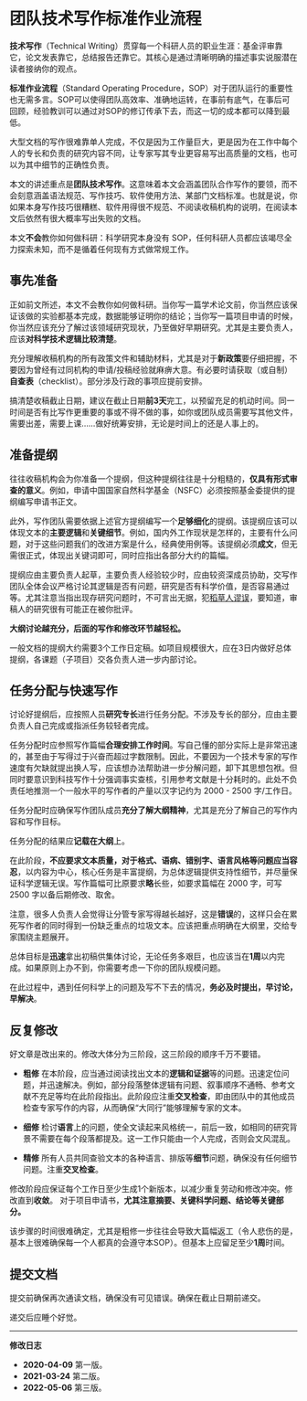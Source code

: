 # 团队技术写作标准作业流程

**技术写作**（Technical Writing）贯穿每一个科研人员的职业生涯：基金评审靠它，论文发表靠它，总结报告还靠它。其核心是通过清晰明确的描述事实说服潜在读者接纳你的观点。

**标准作业流程**（Standard Operating Procedure，SOP）对于团队运行的重要性也无需多言。SOP可以使得团队高效率、准确地运转，在事前有底气，在事后可回顾，经验教训可以通过对SOP的修订传承下去，而这一切的成本都可以降到最低。

大型文档的写作很难靠单人完成，不仅是因为工作量巨大，更是因为在工作中每个人的专长和负责的研究内容不同，让专家写其专业更容易写出高质量的文档，也可以为其中细节的正确性负责。

本文的讲述重点是**团队技术写作**。这意味着本文会涵盖团队合作写作的要领，而不会刻意涵盖语法规范、写作技巧、软件使用方法、某部门文档标准。也就是说，你如果本身写作技巧很糟糕、软件用得很不规范、不阅读收稿机构的说明，在阅读本文后依然有很大概率写出失败的文档。

本文**不会**教你如何做科研：科学研究本身没有 SOP，任何科研人员都应该竭尽全力探索未知，而不是循着任何现有方式做常规工作。

## 事先准备

正如前文所述，本文不会教你如何做科研。当你写一篇学术论文前，你当然应该保证该做的实验都基本完成，数据能够证明你的结论；当你写一篇项目申请的时候，你当然应该充分了解过该领域研究现状，乃至做好早期研究。尤其是主要负责人，应该**对科学技术逻辑比较清楚**。

充分理解收稿机构的所有政策文件和辅助材料，尤其是对于**新政策**要仔细把握，不要因为曾经有过同机构的申请/投稿经验就麻痹大意。有必要时请获取（或自制）**自查表**（checklist）。部分涉及行政的事项应提前安排。

搞清楚收稿截止日期，建议在截止日期**前3天**完工，以预留充足的机动时间。同一时间是否有比写作更重要的事或不得不做的事，如你或团队成员需要写其他文件，需要出差，需要上课……做好统筹安排，无论是时间上的还是人事上的。

## 准备提纲

往往收稿机构会为你准备一个提纲，但这种提纲往往是十分粗糙的，**仅具有形式审查的意义**。例如，申请中国国家自然科学基金（NSFC）必须按照基金委提供的提纲编写申请书正文。

此外，写作团队需要依据上述官方提纲编写一个**足够细化**的提纲。该提纲应该可以体现文本的**主要逻辑**和**关键细节**。例如，国内外工作现状是怎样的，主要有什么问题，对于这些问题我们的改进方案是什么，经典使用例等。该提纲必须**成文**，但无需很正式，体现出关键词即可，同时应指出各部分大约的篇幅。

提纲应由主要负责人起草，主要负责人经验较少时，应由较资深成员协助，交写作团队全体会议严格讨论其逻辑是否有问题，研究是否有科学价值，是否容易通过等。尤其注意当指出现存研究问题时，不可言出无据，犯[稻草人谬误](https://thebestschools.org/magazine/15-logical-fallacies-know/)，要知道，审稿人的研究很有可能正在被你批评。

**大纲讨论越充分，后面的写作和修改环节越轻松。**

一般文档的提纲大约需要3个工作日定稿。如项目规模很大，应在3日内做好总体提纲，各课题（子项目）交各负责人进一步内部讨论。

## 任务分配与快速写作

讨论好提纲后，应按照人员**研究专长**进行任务分配。不涉及专长的部分，应由主要负责人自己完成或指派任务较轻者完成。

任务分配时应参照写作篇幅**合理安排工作时间**。写自己懂的部分实际上是非常迅速的，甚至由于写得过于兴奋而超过字数限制。因此，不要因为一个技术专家的写作速度有欠缺就提出换人写，应该想办法帮助进一步分解问题，卸下其思想包袱。但同时要意识到科技写作十分强调事实查核，引用参考文献是十分耗时的。此处不负责任地推测一个一般水平的写作者的产量以汉字记约为 2000 - 2500 字/工作日。

任务分配时应确保写作团队成员**充分了解大纲精神**，尤其是充分了解自己的写作内容和写作目标。

任务分配的结果应**记载在大纲**上。

在此阶段，**不应要求文本质量，对于格式、语病、错别字、语言风格等问题应当容忍**，以内容为中心，核心任务是丰富提纲，为总体逻辑提供支持性细节，并尽量保证科学逻辑无误。写作篇幅可比原要求**略**长些，如要求篇幅在 2000 字，可写 2500 字以备后期修改、取舍。

注意，很多人负责人会觉得让分管专家写得越长越好，这是**错误**的，这样只会在累死写作者的同时得到一份缺乏重点的垃圾文本。应该把重点明确在大纲里，交给专家围绕主题展开。

总体目标是**迅速**拿出初稿供集体讨论，无论任务多艰巨，也应该当在**1周**以内完成。如果原则上办不到，你需要考虑一下你的团队规模问题。

在此过程中，遇到任何科学上的问题及写不下去的情况，**务必及时提出，早讨论，早解决**。

## 反复修改

好文章是改出来的。修改大体分为三阶段，这三阶段的顺序千万不要错。

- **粗修** 在本阶段，应当通过阅读找出文本的**逻辑和证据**等的问题。迅速定位问题，并迅速解决。例如，部分段落整体逻辑有问题、叙事顺序不通畅、参考文献不充足等均在此阶段指出。此阶段应注重**交叉检查**，即由团队中的其他成员检查专家写作的内容，从而确保“大同行”能够理解专家的文本。

- **细修** 检讨**语言**上的问题，使全文读起来风格统一，前后一致，如相同的研究背景不需要在每个段落都提及。这一工作只能由一个人完成，否则会文风混乱。

- **精修** 所有人员共同查验文本的各种语言、排版等**细节**问题，确保没有任何细节问题。注重**交叉检查**。

修改阶段应保证每个工作日至少生成1个新版本，以减少重复劳动和修改冲突。修改直到**收敛**。
对于项目申请书，**尤其注意摘要、关键科学问题、结论等关键部分。**

该步骤的时间很难确定，尤其是粗修一步往往会导致大篇幅返工（令人悲伤的是，基本上很难确保每一个人都真的会遵守本SOP）。但基本上应留足至少**1周**时间。

## 提交文档

提交前确保再次通读文档，确保没有可见错误。确保在截止日期前递交。

递交后应睡个好觉。

---

**修改日志**

- **2020-04-09** 第一版。
- **2021-03-24** 第二版。
- **2022-05-06** 第三版。 

